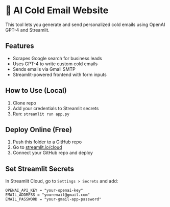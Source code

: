 # 🚀 AI Cold Email Website

This tool lets you generate and send personalized cold emails using OpenAI GPT-4 and Streamlit.

## Features
- Scrapes Google search for business leads
- Uses GPT-4 to write custom cold emails
- Sends emails via Gmail SMTP
- Streamlit-powered frontend with form inputs

## How to Use (Local)
1. Clone repo
2. Add your credentials to Streamlit secrets
3. Run: `streamlit run app.py`

## Deploy Online (Free)
1. Push this folder to a GitHub repo
2. Go to [streamlit.io/cloud](https://streamlit.io/cloud)
3. Connect your GitHub repo and deploy

## Set Streamlit Secrets
In Streamlit Cloud, go to `Settings > Secrets` and add:
```
OPENAI_API_KEY = "your-openai-key"
EMAIL_ADDRESS = "youremail@gmail.com"
EMAIL_PASSWORD = "your-gmail-app-password"
```

